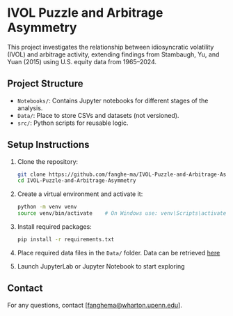 # IVOL Puzzle and Arbitrage Asymmetry

This project investigates the relationship between idiosyncratic volatility (IVOL) and arbitrage activity, extending findings from Stambaugh, Yu, and Yuan (2015) using U.S. equity data from 1965–2024.

## Project Structure

- `Notebooks/`: Contains Jupyter notebooks for different stages of the analysis.
- `Data/`: Place to store CSVs and datasets (not versioned).
- `src/`: Python scripts for reusable logic.

## Setup Instructions

1. Clone the repository:
    ```bash
    git clone https://github.com/fanghe-ma/IVOL-Puzzle-and-Arbitrage-Asymmetry.git
    cd IVOL-Puzzle-and-Arbitrage-Asymmetry
    ```

2. Create a virtual environment and activate it:
    ```bash
    python -m venv venv
    source venv/bin/activate    # On Windows use: venv\Scripts\activate
    ```

3. Install required packages:
    ```bash
    pip install -r requirements.txt
    ```

4. Place required data files in the `Data/` folder. Data can be retrieved [here](https://penno365-my.sharepoint.com/:f:/g/personal/fanghema_upenn_edu/Emak65gizSFOtBffZSvJ4FoBmywxb2l0KyrzesDVf-XNcg?e=VdDnAN)

5. Launch JupyterLab or Jupyter Notebook to start exploring

## Contact

For any questions, contact [fanghema@wharton.upenn.edu].
